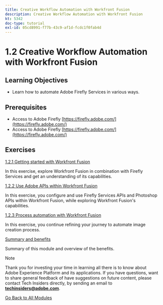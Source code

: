 ```yaml
---
title: Creative Workflow Automation with Workfront Fusion
description: Creative Workflow Automation with Workfront Fusion
kt: 5342
doc-type: tutorial
exl-id: 05cd8991-f77b-43c9-af1d-fcdc1f0fab4d
---
```

# 1.2 Creative Workflow Automation with Workfront Fusion

## Learning Objectives

- Learn how to automate Adobe Firefly Services in various ways.

## Prerequisites

- Access to Adobe Firefly [https://firefly.adobe.com/](https://firefly.adobe.com/)
- Access to Adobe Firefly [https://firefly.adobe.com/](https://firefly.adobe.com/)

## Exercises

[1.2.1 Getting started with Workfront Fusion](./ex1.md)

In this exercise, explore Workfront Fusion in combination with Firefly Services and get an understanding of its capabilities.

[1.2.2 Use Adobe APIs within Workfront Fusion](./ex2.md)

In this exercise, you configure and use Firefly Services APIs and Photoshop APIs within Workfront Fusion, while exploring Workfront Fusion's capabilities.

[1.2.3 Process automation with Workfront Fusion](./ex3.md)

In this exercise, you continue refining your journey to automate image creation process.

[Summary and benefits](./summary.md)

Summary of this module and overview of the benefits.

>[!NOTE]
>
>Thank you for investing your time in learning all there is to know about Adobe Experience Platform and its applications. If you have questions, want to share general feedback of have suggestions on future content, please contact Tech Insiders directly, by sending an email to **techinsiders@adobe.com**.

[Go Back to All Modules](../../../overview.md)
